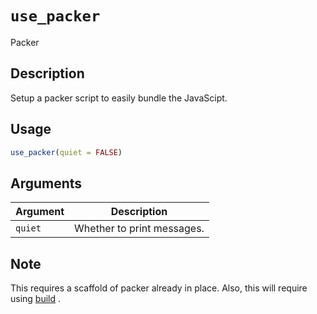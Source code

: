# `use_packer`

Packer


## Description

Setup a packer script to easily bundle the JavaScipt.


## Usage

```r
use_packer(quiet = FALSE)
```


## Arguments

Argument      |Description
------------- |----------------
`quiet`     |     Whether to print messages.


## Note

This requires a scaffold of packer already in place.
 Also, this will require using [build](#build) .


